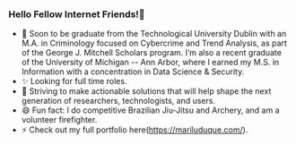 ### Hello Fellow Internet Friends!👋

<!--
**stemlatina/stemlatina** is a ✨ _special_ ✨ repository because its `README.md` (this file) appears on your GitHub profile.
-->

- 🔭 Soon to be graduate from the Technological University Dublin with an M.A. in Criminology focused on Cybercrime and Trend Analysis, as part of the George J. Mitchell Scholars program. I’m also a recent graduate of the University of Michigan -- Ann Arbor, where I earned my M.S. in Information with a concentration in Data Science & Security.
- ✨ Looking for full time roles. 
- 🌱 Striving to make actionable solutions that will help shape the next generation of researchers, technologists, and users.
- 😄 Fun fact: I do competitive Brazilian Jiu-Jitsu and Archery, and am a volunteer firefighter. 
- ⚡ Check out my full portfolio here(https://mariluduque.com/).

